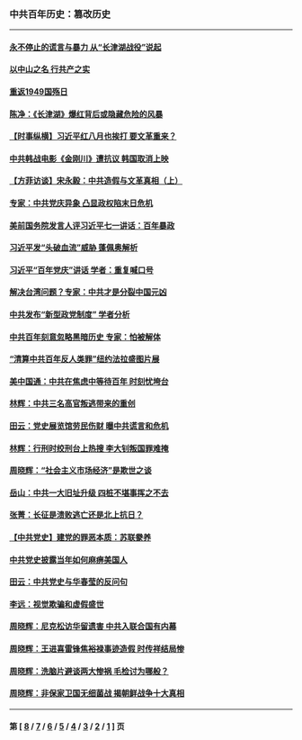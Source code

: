 ### 中共百年历史：篡改历史
---
#### [永不停止的谎言与暴力 从“长津湖战役”说起](../../pages/nf1176115/n13494094.md?12300430) 
#### [以中山之名 行共产之实](../../pages/nf1176115/n13346437.md?12300430) 
#### [重返1949国殇日](../../pages/nf1176115/n13346372.md?12300430) 
#### [陈净：《长津湖》爆红背后或隐藏危险的风暴](../../pages/nf1176115/n13314364.md?12300430) 
#### [【时事纵横】习近平红八月也挨打 要文革重来？](../../pages/nf1176115/n13231393.md?12300430) 
#### [中共韩战电影《金刚川》遭抗议 韩国取消上映](../../pages/nf1176115/n13219114.md?12300430) 
#### [【方菲访谈】宋永毅：中共造假与文革真相（上）](../../pages/nf1176115/n13200760.md?12300430) 
#### [专家：中共党庆异象 凸显政权陷末日危机](../../pages/nf1176115/n13067084.md?12300430) 
#### [美前国务院发言人评习近平七一讲话：百年暴政](../../pages/nf1176115/n13066986.md?12300430) 
#### [习近平发“头破血流”威胁 蓬佩奥解析](../../pages/nf1176115/n13063604.md?12300430) 
#### [习近平“百年党庆”讲话 学者：重复喊口号](../../pages/nf1176115/n13061411.md?12300430) 
#### [解决台湾问题？专家：中共才是分裂中国元凶](../../pages/nf1176115/n13060811.md?12300430) 
#### [中共发布“新型政党制度” 学者分析](../../pages/nf1176115/n13056354.md?12300430) 
#### [中共百年刻意忽略黑暗历史 专家：怕被解体](../../pages/nf1176115/n13056056.md?12300430) 
#### [“清算中共百年反人类罪”纽约法拉盛图片展](../../pages/nf1176115/n13052220.md?12300430) 
#### [美中国通：中共在焦虑中等待百年 时刻忧垮台](../../pages/nf1176115/n13048820.md?12300430) 
#### [林辉：中共三名高官叛逃带来的重创](../../pages/nf1176115/n13035206.md?12300430) 
#### [田云：党史展览馆劳民伤财 曝中共谎言和危机](../../pages/nf1176115/n13033900.md?12300430) 
#### [林辉：行刑时绞刑台上热搜 李大钊叛国罪难掩](../../pages/nf1176115/n13031965.md?12300430) 
#### [周晓辉：“社会主义市场经济”是欺世之谈](../../pages/nf1176115/n13024090.md?12300430) 
#### [岳山：中共一大旧址升级 四桩不堪事挥之不去](../../pages/nf1176115/n13021697.md?12300430) 
#### [张菁：长征是溃败逃亡还是北上抗日？](../../pages/nf1176115/n13020585.md?12300430) 
#### [【中共党史】建党的罪恶本质：苏联豢养](../../pages/nf1176115/n13011888.md?12300430) 
#### [中共党史披露当年如何麻痹美国人](../../pages/nf1176115/n12966400.md?12300430) 
#### [田云：中共党史与华春莹的反问句](../../pages/nf1176115/n12765178.md?12300430) 
#### [李远：视觉欺骗和虚假盛世](../../pages/nf1176115/n12993376.md?12300430) 
#### [周晓辉：尼克松访华留遗害 中共入联合国有内幕](../../pages/nf1176115/n12991422.md?12300430) 
#### [周晓辉：王进喜雷锋焦裕禄事迹造假 时传祥结局惨](../../pages/nf1176115/n12985497.md?12300430) 
#### [周晓辉：洗脑片避谈两大惨祸 毛检讨为哪般？](../../pages/nf1176115/n12971285.md?12300430) 
#### [周晓辉：非保家卫国无细菌战 揭朝鲜战争十大真相](../../pages/nf1176115/n12954161.md?12300430) 

---
#### 第 [ [8](./8.md?12300430) / [7](./7.md?12300430) / [6](./6.md?12300430) / [5](./5.md?12300430) / [4](./4.md?12300430) / [3](./3.md?12300430) / [2](./2.md?12300430) / [1](./1.md?12300430) ] 页

